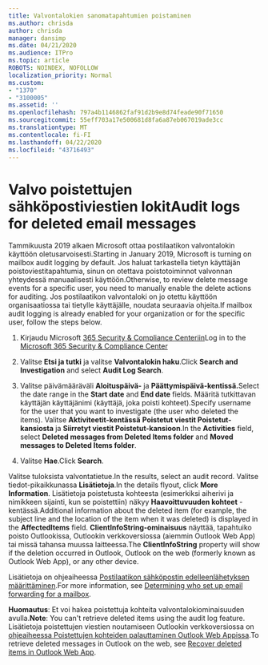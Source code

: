 ```yaml
---
title: Valvontalokien sanomatapahtumien poistaminen
ms.author: chrisda
author: chrisda
manager: dansimp
ms.date: 04/21/2020
ms.audience: ITPro
ms.topic: article
ROBOTS: NOINDEX, NOFOLLOW
localization_priority: Normal
ms.custom:
- "1370"
- "3100005"
ms.assetid: ''
ms.openlocfilehash: 797a4b1146862faf91d2b9e8d74feade90f71650
ms.sourcegitcommit: 55eff703a17e500681d8fa6a87eb067019ade3cc
ms.translationtype: MT
ms.contentlocale: fi-FI
ms.lasthandoff: 04/22/2020
ms.locfileid: "43716493"
---
```

# <a name="audit-logs-for-deleted-email-messages"></a><span data-ttu-id="b0d7d-102">Valvo poistettujen sähköpostiviestien lokit</span><span class="sxs-lookup"><span data-stu-id="b0d7d-102">Audit logs for deleted email messages</span></span>

<span data-ttu-id="b0d7d-103">Tammikuusta 2019 alkaen Microsoft ottaa postilaatikon valvontalokin käyttöön oletusarvoisesti.</span><span class="sxs-lookup"><span data-stu-id="b0d7d-103">Starting in January 2019, Microsoft is turning on mailbox audit logging by default.</span></span> <span data-ttu-id="b0d7d-104">Jos haluat tarkastella tietyn käyttäjän poistoviestitapahtumia, sinun on otettava poistotoiminnot valvonnan yhteydessä manuaalisesti käyttöön.</span><span class="sxs-lookup"><span data-stu-id="b0d7d-104">Otherwise, to review delete message events for a specific user, you need to manually enable the delete actions for auditing.</span></span> <span data-ttu-id="b0d7d-105">Jos postilaatikon valvontaloki on jo otettu käyttöön organisaatiossa tai tietylle käyttäjälle, noudata seuraavia ohjeita.</span><span class="sxs-lookup"><span data-stu-id="b0d7d-105">If mailbox audit logging is already enabled for your organization or for the specific user, follow the steps below.</span></span>

1. <span data-ttu-id="b0d7d-106">Kirjaudu Microsoft [365 Security & Compliance Centeriin](https://protection.office.com/)</span><span class="sxs-lookup"><span data-stu-id="b0d7d-106">Log in to the [Microsoft 365 Security & Compliance Center](https://protection.office.com/)</span></span>

2. <span data-ttu-id="b0d7d-107">Valitse **Etsi ja tutki** ja valitse **Valvontalokin haku**.</span><span class="sxs-lookup"><span data-stu-id="b0d7d-107">Click **Search and Investigation** and select **Audit Log Search**.</span></span>

3. <span data-ttu-id="b0d7d-108">Valitse päivämääräväli **Aloituspäivä-** ja **Päättymispäivä-kentissä.**</span><span class="sxs-lookup"><span data-stu-id="b0d7d-108">Select the date range in the **Start date** and **End date** fields.</span></span> <span data-ttu-id="b0d7d-109">Määritä tutkittavan käyttäjän käyttäjänimi (käyttäjä, joka poisti kohteet).</span><span class="sxs-lookup"><span data-stu-id="b0d7d-109">Specify username for the user that you want to investigate (the user who deleted the items).</span></span> <span data-ttu-id="b0d7d-110">Valitse **Aktiviteetit-kentässä** **Poistetut viestit Poistetut-kansiosta** ja **Siirretyt viestit Poistetut-kansioon**.</span><span class="sxs-lookup"><span data-stu-id="b0d7d-110">In the **Activities** field, select **Deleted messages from Deleted Items folder** and **Moved messages to Deleted Items folder**.</span></span>

4. <span data-ttu-id="b0d7d-111">Valitse **Hae**.</span><span class="sxs-lookup"><span data-stu-id="b0d7d-111">Click **Search**.</span></span>

<span data-ttu-id="b0d7d-112">Valitse tuloksista valvontatietue.</span><span class="sxs-lookup"><span data-stu-id="b0d7d-112">In the results, select an audit record.</span></span> <span data-ttu-id="b0d7d-113">Valitse tiedot-pikaikkunassa **Lisätietoja**.</span><span class="sxs-lookup"><span data-stu-id="b0d7d-113">In the details flyout, click **More Information**.</span></span> <span data-ttu-id="b0d7d-114">Lisätietoja poistetusta kohteesta (esimerkiksi aiherivi ja nimikkeen sijainti, kun se poistettiin) näkyy **Haavoittuvuuden kohteet** -kentässä.</span><span class="sxs-lookup"><span data-stu-id="b0d7d-114">Additional information about the deleted item (for example, the subject line and the location of the item when it was deleted) is displayed in the **AffectedItems** field.</span></span> <span data-ttu-id="b0d7d-115">**ClientInfoString-ominaisuus** näyttää, tapahtuiko poisto Outlookissa, Outlookin verkkoversiossa (aiemmin Outlook Web App) tai missä tahansa muussa laitteessa.</span><span class="sxs-lookup"><span data-stu-id="b0d7d-115">The **ClientInfoString** property will show if the deletion occurred in Outlook, Outlook on the web (formerly known as Outlook Web App), or any other device.</span></span>

<span data-ttu-id="b0d7d-116">Lisätietoja on ohjeaiheessa [Postilaatikon sähköpostin edelleenlähetyksen määrittäminen](https://docs.microsoft.com/office365/securitycompliance/auditing-troubleshooting-scenarios#determining-if-a-user-deleted-email-items).</span><span class="sxs-lookup"><span data-stu-id="b0d7d-116">For more information, see [Determining who set up email forwarding for a mailbox](https://docs.microsoft.com/office365/securitycompliance/auditing-troubleshooting-scenarios#determining-if-a-user-deleted-email-items).</span></span>

<span data-ttu-id="b0d7d-117">**Huomautus**: Et voi hakea poistettuja kohteita valvontalokiominaisuuden avulla.</span><span class="sxs-lookup"><span data-stu-id="b0d7d-117">**Note**: You can't retrieve deleted items using the audit log feature.</span></span> <span data-ttu-id="b0d7d-118">Lisätietoja poistettujen viestien noutamiseen Outlookin verkkoversiossa on [ohjeaiheessa Poistettujen kohteiden palauttaminen Outlook Web Appissa](https://support.office.com/article/C3D8FC15-EEEF-4F1C-81DF-E27964B7EDD4).</span><span class="sxs-lookup"><span data-stu-id="b0d7d-118">To retrieve deleted messages in Outlook on the web, see [Recover deleted items in Outlook Web App](https://support.office.com/article/C3D8FC15-EEEF-4F1C-81DF-E27964B7EDD4).</span></span>
